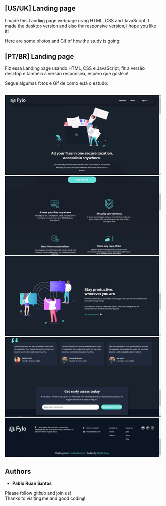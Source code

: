 ## [US/UK] Landing page

I made this Landing page webpage using HTML, CSS and JavaScript, I made the desktop version and also the responsive version, I hope you like it!<br>

Here are some photos and Gif of how the study is going:<br>

## [PT/BR] Landing page

Fiz essa Landing page usando HTML, CSS e JavaScript, fiz a versão desktop e também a versão responsiva, espero que gostem!<br>

Segue algumas fotos e Gif de como está o estudo:<br>
##

![Landing page](https://github.com/PabloRuanP/Landing-page/blob/main/src/Home-1.JPG)
![Landing page](https://github.com/PabloRuanP/Landing-page/blob/main/src/Home-2.JPG)
![Landing page](https://github.com/PabloRuanP/Landing-page/blob/main/src/Home-3.JPG)
![Landing page](https://github.com/PabloRuanP/Landing-page/blob/main/src/Home-4.JPG)
![Landing page](https://github.com/PabloRuanP/Landing-page/blob/main/src/Home-5.JPG)<br>


## Authors

* **Pablo Ruan Santos** 

Please follow github and join us!<br>
Thanks to visiting me and good coding!
